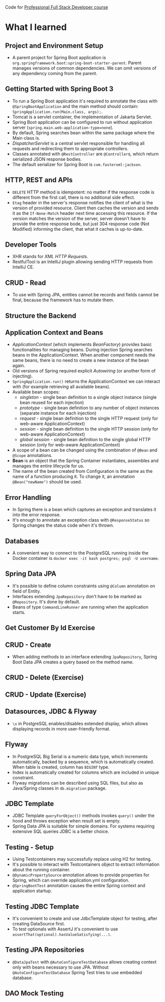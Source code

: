 Code for [Professional Full Stack Developer course](https://www.amigoscode.com/courses/full-stack-professional)

# What I learned

## Project and Environment Setup

- A parent project for Spring Boot application is `org.springframework.boot:spring-boot-starter-parent`. Parent manages
  versions of common dependencies. We can omit versions of any dependency coming from the parent.

## Getting Started with Spring Boot 3

- To run a Spring Boot application it's required to annotate the class with `@SpringBootApplication` and the main method
  should contain: `SpringApplication.run(Main.class, args);`.
- Tomcat is a servlet container, the implementation of Jakarta Servlet.
- Spring Boot application can be configured to run without application server (`spring.main.web-application-type=none`).
- By default, Spring searches bean within the same package where the Main class is.
- _DispatcherServlet_ is a central servlet responsible for handling all requests and redirecting them to appropriate
  controllers.
- Classes annotated with `@RestController` are `@Controller`s, which return serialized JSON response bodies.
- The default serializer for Spring Boot is `com.fasterxml:jackson`.

## HTTP, REST and APIs

- `DELETE` HTTP method is idempotent: no matter if the response code is different from the first call, there is no
  additional side effect.
- `Etag` header in the server's response notifies the client of what is the version of provided resource. Client then
  caches the version and sends it as the `If-None-Match` header next time accessing this resource. If the version
  matches the version of the server, server doesn't have to provide the entire response bode, but just 304 response
  code (Not Modified) informing the client, that what it caches is up-to-date.

## Developer Tools

- XHR stands for _XML HTTP Requests_.
- RestfulTool is an IntelliJ plugin allowing sending HTTP requests from IntelliJ CE.

## CRUD - Read

- To use with Spring JPA, entities cannot be records and fields cannot be final, because the framework has to mutate
  them.

## Structure the Backend

## Application Context and Beans

- _ApplicationContext_ (which implements _BeanFactory_) provides basic functionalities for managing beans. During
  injection Spring searches beans in the ApplicationContext. When another component needs the same beans, there is no
  need to create a new instance of the bean again.
- Old versions of Spring required explicit _Autowiring_ (or another form of injecting).
- `SpringApplication.run()` returns the ApplicationContext we can interact with (for example retrieving all available
  beans).
- Available bean scopes:
    - _singleton_ - single bean definition to a single object instance (single bean reused for each injection)
    - _prototype_ - single bean definition to any number of object instances (separate instance for each injection)
    - _request_ - single bean definition to the single HTTP request (only for web-aware ApplicationContext)
    - _session_ - single bean definition to the single HTTP session (only for web-aware ApplicationContext)
    - _global session_ - single bean definition to the single global HTTP session (only for web-aware
      ApplicationContext)
- A scope of a bean can be changed using the combination of `@Bean` and `@Scope` annotations.
- __Bean__ is an object that the Spring Container instantiates, assembles and manages the entire lifecycle for us.
- The name of the bean created from Configuration is the same as the name of a function producing it. To change it, an
  annotation `@Bean("newName")` should be used.

## Error Handling

- In Spring there is a bean which captures an exception and translates it into the error response.
- It's enough to annotate an exception class with `@ResponseStatus` so Spring changes the status code when it's thrown.

## Databases

- A convenient way to connect to the PostgreSQL running inside the Docker container
  is `docker exec -it bash postgres; psql -U username`.

## Spring Data JPA

- It's possible to define column constraints using `@Column` annotation on field of Entity.
- Interfaces extending `JpaRepository` don't have to be marked as `@Repository`. It's done by default.
- Beans of type `CommandLineRunner` are running when the application starts.

## Get Customer By Id Exercise

## CRUD - Create

- When adding methods to an interface extending `JpaRepository`, Spring Boot Data JPA creates a query based on the
  method name.

## CRUD - Delete (Exercise)

## CRUD - Update (Exercise)

## Datasources, JDBC & Flyway

- `\x` in PostgreSQL enables/disables extended display, which allows displaying records in more user-friendly format.

## Flyway

- In PostgreSQL Big Serial is a numeric data type, which increments automatically, backed by a sequence, which is
  automatically created. When table is created, column has `BIGINT` type.
- Index is automatically created for columns which are included in unique constraint.
- Flyway migrations can be described using SQL files, but also as Java/Spring classes in `db.migration` package.

## JDBC Template

- JDBC Template `queryForObject()` methods invokes `query()` under the hood and throws exception when result set is
  empty.
- Spring Data JPA is suitable for simple domains. For systems requiring extensive SQL queries JDBC is a better choice.

## Testing - Setup

- Using Testcontainers may successfully replace using H2 for testing.
- It's possible to interact with Testcontainers object to extract information about the running container.
- `@DynamicPropertySource` annotation allows to provide properties for Spring, which can override application.yml
  configuration.
- `@SpringBootTest` annotation causes the entire Spring context and application startup.

## Testing JDBC Template

- It's convenient to create and use JdbcTemplate object for testing, after creating DataSource first.
- To test optionals with AssertJ it's convenient to use `assertThat(optional).hasValueSatisfying(...)`.

## Testing JPA Repositories

- `@DataJpaTest` with `@AutoConfigureTestDatabase` allows creating context only with beans necessary to use JPA.
  Without `@AutoConfigureTestDatabase` Spring Test tries to use embedded database.

## DAO Mock Testing

